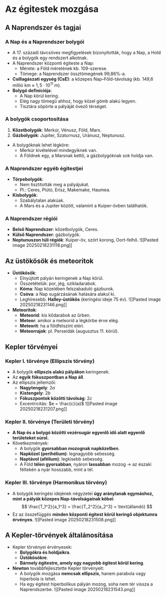# Az égitestek mozgása

## A Naprendszer és tagjai

### A Nap és a Naprendszer bolygói
- A 17. századi távcsöves megfigyelések bizonyították, hogy a Nap, a Hold és a bolygók egy rendszert alkotnak.
- A Naprendszer központi égiteste a Nap:
  - Mérete: a Föld méretének kb. 109-szerese.
  - Tömege: a Naprendszer össztömegének 99,86%-a.
- **Csillagászati egység (CsE)**: a közepes Nap–Föld-távolság (kb. 149,6 millió km ≈ $1,5 \cdot 10^{11}$ m).
- **Bolygó definíciója**:
  - A Nap körül kering.
  - Elég nagy tömegű ahhoz, hogy közel gömb alakú legyen.
  - Tisztára söpörte a pályáját övező térséget.

### A bolygók csoportosítása
1. **Kőzetbolygók**: Merkúr, Vénusz, Föld, Mars.
2. **Gázbolygók**: Jupiter, Szaturnusz, Uránusz, Neptunusz.
- A bolygóknak lehet légköre:
  - Merkúr kivételével mindegyiknek van.
  - A Földnek egy, a Marsnak kettő, a gázbolygóknak sok holdja van.

### A Naprendszer egyéb égitestjei
- **Törpebolygók**:
  - Nem tisztították meg a pályájukat.
  - Pl.: Ceres, Plútó, Erisz, Makemake, Haumea.
- **Kisbolygók**:
  - Szabálytalan alakúak.
  - A Mars és a Jupiter között, valamint a Kuiper-övben találhatók.

### A Naprendszer régiói
- **Belső Naprendszer**: kőzetbolygók, Ceres.
- **Külső Naprendszer**: gázbolygók.
- **Neptunuszon túli régiók**: Kuiper-öv, szórt korong, Oort-felhő.
![[Pasted image 20250218231118.png]]
## Az üstökösök és meteoritok
- **Üstökösök**:
  - Elnyújtott pályán keringenek a Nap körül.
  - Összetételük: por, jég, szikladarabok.
  - **Kóma**: Nap közelében felszabaduló gázburok.
  - **Csóva**: a Nap sugárzásának hatására alakul ki.
  - Leghíresebb: **Halley-üstökös** (keringési ideje 75 év).
![[Pasted image 20250218231146.png]]
- **Meteoritok**:
  - **Meteorid**: kis kődarabok az űrben.
  - **Meteor**: amikor a meteorid a légkörbe érve elég.
  - **Meteorit**: ha a földfelszínt eléri.
  - **Meteorrajok**: pl. Perseidák (augusztus 11. körül).

## Kepler törvényei

### Kepler I. törvénye (Ellipszis törvény)
- A bolygók **ellipszis alakú pályákon** keringenek.
- Az **egyik fókuszpontban a Nap áll**.
- Az ellipszis jellemzői:
  - **Nagytengely**: $2a$
  - **Kistengely**: $2b$
  - **Fókuszpontok közötti távolság**: $2c$
  - Excentricitás: $e = \frac{c}{a}$
![[Pasted image 20250218231207.png]]
### Kepler II. törvénye (Területi törvény)
- **A Nap és a bolygó közötti vezérsugár egyenlő idő alatt egyenlő területeket súrol.**
- Következmények:
  - A bolygók **gyorsabban mozognak napközelben**.
  - **Napközel (perihélium)**: legnagyobb sebesség.
  - **Naptávol (afélium)**: legkisebb sebesség.
  - A Föld **télen gyorsabban**, nyáron **lassabban** mozog → az északi féltekén a nyár hosszabb, mint a tél.

### Kepler III. törvénye (Harmonikus törvény)
- A bolygók keringési idejének négyzetei **úgy aránylanak egymáshoz, mint a pályák közepes Nap-távolságainak köbei**:
  $$
  \frac{T_1^2}{a_1^3} = \frac{T_2^2}{a_2^3} = \text{állandó}
  $$
- Ez az összefüggés **minden központi égitest körül keringő objektumra érvényes**.
![[Pasted image 20250218231508.png]]
## A Kepler-törvények általánosítása
- Kepler törvényei érvényesek:
  - **Bolygókra és holdjaikra**.
  - **Üstökösökre**.
  - **Bármely égitestre, amely egy nagyobb égitest körül kering**.
- **Newton** továbbfejlesztette Kepler törvényeit:
  - A bolygók mozgása **nemcsak ellipszis**, hanem parabola vagy hiperbola is lehet.
  - Ha egy égitest hiperbolikus pályán mozog, soha nem tér vissza a Naprendszerbe.
![[Pasted image 20250218231543.png]]

